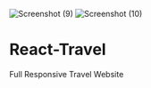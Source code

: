 ![Screenshot (9)](https://user-images.githubusercontent.com/57528872/111842203-0ffd8400-8925-11eb-9267-1897f4cdc528.png)
![Screenshot (10)](https://user-images.githubusercontent.com/57528872/111842207-112eb100-8925-11eb-864b-820ee5ca8c69.png)
# React-Travel
Full Responsive Travel Website
